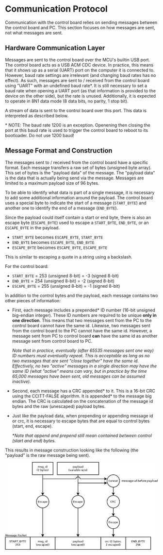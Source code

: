 # Communication Protocol

Communication with the control board relies on sending messages between the control board and PC. This section focuses on how messages are sent, not what messages are sent.


## Hardware Communication Layer

Messages are sent to the control board over the MCU's builtin USB port. The control board acts as a USB ACM CDC device. In practice, this means that it shows up as a serial (UART) port on the computer it is connected to. However, baud rate settings are irrelevant (and changing baud rates has no effect). As such, messages are sent to / received from the control board using "UART" with an undefined baud rate&ast;. It is still necessary to set a baud rate when opening a UART port (as that information is provided to the device on the other side), but the rate is unused. Additionally, it is expected to operate in 8N1 data mode (8 data bits, no parity, 1 stop bit).

A stream of data is sent to the control board over this port. This data is interpreted as described below.

&ast; NOTE: The baud rate 1200 is an exception. Openening then closing the port at this baud rate is used to trigger the control board to reboot to its bootloader. Do not use 1200 baud!

## Message Format and Construction

The messages sent to / received from the control board have a specific format. Each message transfers a raw set of bytes (unsigned byte array). This set of bytes is the "payload data" of the message. The "payload data" is the data that is actually being send via the message. Messages are limited to a maximum payload size of 96 bytes.

To be able to identify what data is part of a single message, it is necessary to add some additional information around the payload. The control board uses a special byte to indicate the start of a message (`START_BYTE`) and another one to identify the end of a message (`END_BYTE`). 

Since the payload could itself contain a start or end byte, there is also an escape byte (`ESCAPE_BYTE`) used to escape a `START_BYTE`, `END_BYTE`, or an `ESCAPE_BYTE` in the payload. 

- `START_BYTE` becomes `ESCAPE_BYTE`, `START_BYTE`
- `END_BYTE` becomes `ESCAPE_BYTE`, `END_BYTE`
- `ESCAPE_BYTE` becomes `ESCAPE_BYTE`, `ESCAPE_BYTE`

This is similar to escaping a quote in a string using a backslash.

For the control board:

- `START_BYTE` = 253 (unsigned 8-bit) = -3 (signed 8-bit)
- `END_BYTE` = 254 (unsigned 8-bit) = -2 (signed 8-bit)
- `ESCAPE_BYTE` = 255 (unsigned 8-bit) = -1 (signed 8-bit)

In addition to the control bytes and the payload, each message contains two other pieces of information: 

- First, each message includes a prepended&ast; ID number (16-bit unsigned big-endian integer). These ID numbers are required to be unique **only in one direction**. This means that two messages sent from the PC to the control board cannot have the same id. Likewise, two messages sent from the control board to the PC cannot have the same id. However, a message sent from PC to control board **can** have the same id as another message sent from control board to PC.

    *Note that in practice, eventually (after 65535 messages sent one way) ID numbers must eventually repeat. This is acceptable as long as no two messages that are sent "close together" have the same id. Effectively, no two "active" messages in a single direction may have the same ID (what "active" means can vary, but in practice by the time 65,000 messages have been sent, old messages can be assumed inactive).*

- Second, each message has a CRC appended&ast; to it. This is a 16-bit CRC using the CCITT-FALSE algorithm. It is appended&ast; to the message big endian. The CRC is calculated on the concatenation of the message id bytes and the raw (unescaped) payload bytes.
- Just like the payload data, when prepending or appending message id or crc, it is necessary to escape bytes that are equal to control bytes (start, end, escape).

    &ast;*Note that append and prepend still mean contained between control (start and end) bytes.*


This results in message construction looking like the following (the "payload" is the raw message being sent).

![](./img/comm_protocol_construction.png)
